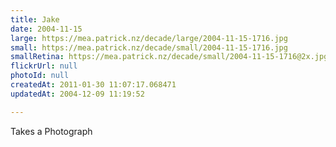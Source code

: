 ```yaml
---
title: Jake
date: 2004-11-15
large: https://mea.patrick.nz/decade/large/2004-11-15-1716.jpg
small: https://mea.patrick.nz/decade/small/2004-11-15-1716.jpg
smallRetina: https://mea.patrick.nz/decade/small/2004-11-15-1716@2x.jpg
flickrUrl: null
photoId: null
createdAt: 2011-01-30 11:07:17.068471
updatedAt: 2004-12-09 11:19:52

---
```

Takes a Photograph
